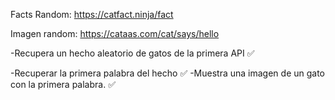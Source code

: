 Facts Random: https://catfact.ninja/fact

Imagen random: https://cataas.com/cat/says/hello

-Recupera un hecho aleatorio de gatos de la primera API ✅

-Recuperar la primera palabra del hecho ✅
-Muestra una imagen de un gato con la primera palabra. ✅